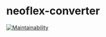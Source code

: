 # neoflex-converter

[![Maintainability](https://api.codeclimate.com/v1/badges/a03355300871887faa39/maintainability)](https://codeclimate.com/github/meco-coder/neoflex-converter/maintainability)